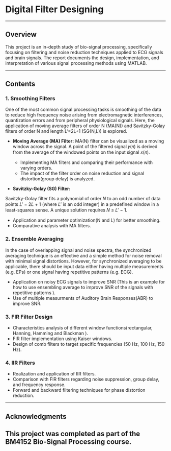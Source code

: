 # Digital Filter Designing

---

## Overview
This project is an in-depth study of bio-signal processing, specifically focusing on filtering and noise reduction techniques applied to ECG signals and brain signals. The report documents the design, implementation, and interpretation of various signal processing methods using MATLAB.

---

## Contents

### 1. Smoothing Filters
One of the most common signal processing tasks is smoothing of the data to reduce high frequency noise arising from electromagnetic interferences, quantization errors and from peripheral physiological signals. Here, the application of moving average filters of order N (MA(N)) and Savitzky-Golay filters of order N and length L’=2L+1 (SG(N,L)) is explored.

- **Moving Average (MA) Filter:**
MA(N) filter can be visualized as a moving window across the signal. A point of the filtered 
signal 𝑦(𝑛) is derived from the average of the windowed points on the input signal 𝑥(𝑛).

  - Implementing MA filters and comparing their performance with varying orders.
  - The impact of the filter order on noise reduction and signal distortion(group delay) is analyzed.

- **Savitzky-Golay (SG) Filter:**

Savitzky-Golay filter fits a polynomial of order 𝑁 to an odd number of data points 𝐿′ = 2𝐿 + 1 
(where 𝐿′ is an odd integer) in a predefined window in a least-squares sense. A unique solution 
requires 𝑁 ≤ 𝐿′ − 1. 

  - Application and parameter optimization(N and L) for better smoothing.
  - Comparative analysis with MA filters.

### 2. Ensemble Averaging
In the case of overlapping signal and noise spectra, the synchronized averaging technique is an effective and a simple method for noise removal with minimal signal distortions. However, for synchronized averaging to be applicable, there should be input data either having multiple measurements (e.g. EPs) or one signal having repetitive patterns (e.g. ECG). 

- Application on noisy ECG signals to improve SNR (This is an example for how to use ensembling average to improve SNR of the signals with repetitive patterns ).
- Use of multiple measurments of Auditory Brain Responses(ABR) to improve SNR.

### 3. FIR Filter Design
- Characteristics analysis of different window functions(rectangular, Hanning, Hamming and Blackman ).
- FIR filter implementation using Kaiser windows.
- Design of comb filters to target specific frequencies (50 Hz, 100 Hz, 150 Hz).

### 4. IIR Filters
- Realization and application of IIR filters.
- Comparison with FIR filters regarding noise suppression, group delay, and frequency response.
- Forward and backward filtering techniques for phase distortion reduction.

---

## Acknowledgments
This project was completed as part of the **BM4152 Bio-Signal Processing** course.
---

